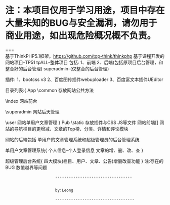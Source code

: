 # 注：本项目仅用于学习用途，项目中存在大量未知的BUG与安全漏洞，请勿用于商业用途，如出现危险概况概不负责。
===
<br>
基于ThinkPHP5.1框架。https://github.com/top-think/thinkphp
基于课程开发的网站项目-TP51
tpALL-整体项目
包括: 
1、前端 
2、后端(包括原项目后台管理，和整合好的后台管理)
superadmin-(仅整合的后台管理)

插件: 1、bootcss v3 
2、百度图传插件webuploader 
3、百度富文本插件UEditor

目录列表:{
App
\common	   存放网站公共方法

\index       网站前台

\superadmin 网站后天管理

\user        网站单用户文章管理
}
Pub
\static      存放插件与CSS JS等文件
网站前端[]
网站的导航栏目的更增减、文章的Top榜、分类、详情和评论模块



网站的后端包括 单用户的文章管理系统和超级管理员的后台管理系统
 	
单用户文章管理系统{
个人信息-个人登录信息
文章的增、删、改、查
}




超级管理后台系统{
四大模块(栏目、用户、文章、公告)增删改查功能
}
注:存在的BUG  数值越界等问题



































                          ----------------------------------
                          
                          
                          by:Leong
                          
                          -----------------------------------
